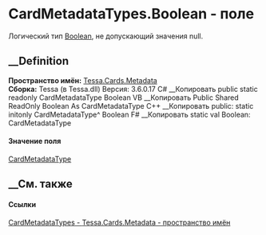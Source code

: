 # CardMetadataTypes.Boolean - поле
Логический тип [Boolean](T_Tessa_Cards_Metadata_CardMetadataRuntimeType.htm),
не допускающий значения null.
## __Definition
 **Пространство имён:** [Tessa.Cards.Metadata](N_Tessa_Cards_Metadata.htm)  
 **Сборка:** Tessa (в Tessa.dll) Версия: 3.6.0.17
C# __Копировать
     public static readonly CardMetadataType Boolean
VB __Копировать
     Public Shared ReadOnly Boolean As CardMetadataType
C++ __Копировать
     public:
    static initonly CardMetadataType^ Boolean
F# __Копировать
     static val Boolean: CardMetadataType
#### Значение поля
[CardMetadataType](T_Tessa_Cards_Metadata_CardMetadataType.htm)
##  __См. также
#### Ссылки
[CardMetadataTypes - ](T_Tessa_Cards_Metadata_CardMetadataTypes.htm)
[Tessa.Cards.Metadata - пространство имён](N_Tessa_Cards_Metadata.htm)
